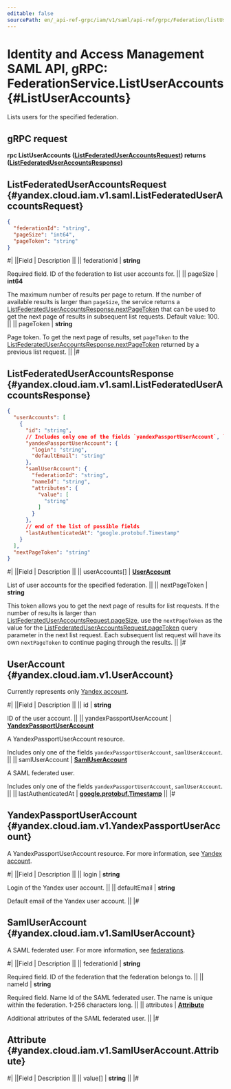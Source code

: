 ```yaml
---
editable: false
sourcePath: en/_api-ref-grpc/iam/v1/saml/api-ref/grpc/Federation/listUserAccounts.md
---
```


# Identity and Access Management SAML API, gRPC: FederationService.ListUserAccounts {#ListUserAccounts}

Lists users for the specified federation.

## gRPC request

**rpc ListUserAccounts ([ListFederatedUserAccountsRequest](#yandex.cloud.iam.v1.saml.ListFederatedUserAccountsRequest)) returns ([ListFederatedUserAccountsResponse](#yandex.cloud.iam.v1.saml.ListFederatedUserAccountsResponse))**

## ListFederatedUserAccountsRequest {#yandex.cloud.iam.v1.saml.ListFederatedUserAccountsRequest}

```json
{
  "federationId": "string",
  "pageSize": "int64",
  "pageToken": "string"
}
```

#|
||Field | Description ||
|| federationId | **string**

Required field. ID of the federation to list user accounts for. ||
|| pageSize | **int64**

The maximum number of results per page to return. If the number of available
results is larger than `pageSize`, the service returns a [ListFederatedUserAccountsResponse.nextPageToken](#yandex.cloud.iam.v1.saml.ListFederatedUserAccountsResponse)
that can be used to get the next page of results in subsequent list requests.
Default value: 100. ||
|| pageToken | **string**

Page token. To get the next page of results, set `pageToken`
to the [ListFederatedUserAccountsResponse.nextPageToken](#yandex.cloud.iam.v1.saml.ListFederatedUserAccountsResponse)
returned by a previous list request. ||
|#

## ListFederatedUserAccountsResponse {#yandex.cloud.iam.v1.saml.ListFederatedUserAccountsResponse}

```json
{
  "userAccounts": [
    {
      "id": "string",
      // Includes only one of the fields `yandexPassportUserAccount`, `samlUserAccount`
      "yandexPassportUserAccount": {
        "login": "string",
        "defaultEmail": "string"
      },
      "samlUserAccount": {
        "federationId": "string",
        "nameId": "string",
        "attributes": {
          "value": [
            "string"
          ]
        }
      },
      // end of the list of possible fields
      "lastAuthenticatedAt": "google.protobuf.Timestamp"
    }
  ],
  "nextPageToken": "string"
}
```

#|
||Field | Description ||
|| userAccounts[] | **[UserAccount](#yandex.cloud.iam.v1.UserAccount)**

List of user accounts for the specified federation. ||
|| nextPageToken | **string**

This token allows you to get the next page of results for list requests. If the number of results
is larger than [ListFederatedUserAccountsRequest.pageSize](#yandex.cloud.iam.v1.saml.ListFederatedUserAccountsRequest), use the `nextPageToken` as the value
for the [ListFederatedUserAccountsRequest.pageToken](#yandex.cloud.iam.v1.saml.ListFederatedUserAccountsRequest) query parameter in the next list request.
Each subsequent list request will have its own `nextPageToken` to continue paging through the results. ||
|#

## UserAccount {#yandex.cloud.iam.v1.UserAccount}

Currently represents only [Yandex account](/docs/iam/concepts/users/accounts#passport).

#|
||Field | Description ||
|| id | **string**

ID of the user account. ||
|| yandexPassportUserAccount | **[YandexPassportUserAccount](#yandex.cloud.iam.v1.YandexPassportUserAccount)**

A YandexPassportUserAccount resource.

Includes only one of the fields `yandexPassportUserAccount`, `samlUserAccount`. ||
|| samlUserAccount | **[SamlUserAccount](#yandex.cloud.iam.v1.SamlUserAccount)**

A SAML federated user.

Includes only one of the fields `yandexPassportUserAccount`, `samlUserAccount`. ||
|| lastAuthenticatedAt | **[google.protobuf.Timestamp](https://developers.google.com/protocol-buffers/docs/reference/google.protobuf#timestamp)** ||
|#

## YandexPassportUserAccount {#yandex.cloud.iam.v1.YandexPassportUserAccount}

A YandexPassportUserAccount resource.
For more information, see [Yandex account](/docs/iam/concepts/users/accounts#passport).

#|
||Field | Description ||
|| login | **string**

Login of the Yandex user account. ||
|| defaultEmail | **string**

Default email of the Yandex user account. ||
|#

## SamlUserAccount {#yandex.cloud.iam.v1.SamlUserAccount}

A SAML federated user.
For more information, see [federations](/docs/iam/concepts/federations).

#|
||Field | Description ||
|| federationId | **string**

Required field. ID of the federation that the federation belongs to. ||
|| nameId | **string**

Required field. Name Id of the SAML federated user.
The name is unique within the federation. 1-256 characters long. ||
|| attributes | **[Attribute](#yandex.cloud.iam.v1.SamlUserAccount.Attribute)**

Additional attributes of the SAML federated user. ||
|#

## Attribute {#yandex.cloud.iam.v1.SamlUserAccount.Attribute}

#|
||Field | Description ||
|| value[] | **string** ||
|#